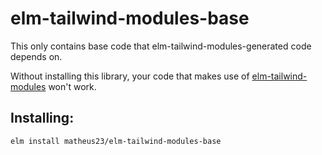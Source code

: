 # elm-tailwind-modules-base

This only contains base code that elm-tailwind-modules-generated code depends on.

Without installing this library, your code that makes use of [elm-tailwind-modules]() won't work.

## Installing:

```
elm install matheus23/elm-tailwind-modules-base
```
